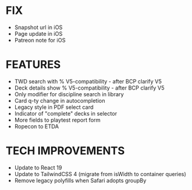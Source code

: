 # FIX
- Snapshot url in iOS
- Page update in iOS
- Patreon note for iOS

# FEATURES
- TWD search with % V5-compatibility - after BCP clarify V5
- Deck details show % V5-compatibility - after BCP clarify V5
- Only modifier for discipline search in library
- Card q-ty change in autocompletion
- Legacy style in PDF select card
- Indicator of "complete" decks in selector
- More fields to playtest report form
- Ropecon to ETDA

# TECH IMPROVEMENTS
- Update to React 19
- Update to TailwindCSS 4 (migrate from isWidth to container queries)
- Remove legacy polyfills when Safari adopts groupBy
